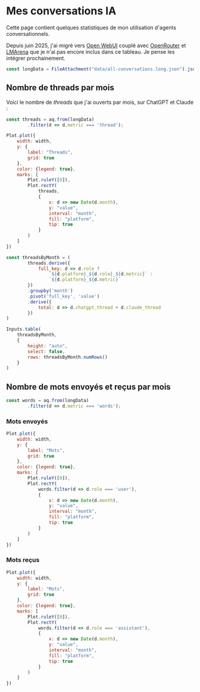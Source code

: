 # Mes conversations IA

Cette page contient quelques statistiques de mon utilisation d'agents conversationnels.

Depuis juin 2025, j'ai migré vers [Open WebUI](https://openwebui.com/) couplé avec [OpenRouter](https://openrouter.ai/) et [LMArena](https://lmarena.ai/) que je n'ai pas encore inclus dans ce tableau. Je pense les intégrer prochainement.

```js
const longData = FileAttachment("data/all-conversations.long.json").json();
```

## Nombre de threads par mois

Voici le nombre de *threads* que j'ai ouverts par mois, sur ChatGPT et Claude :

```js
const threads = aq.from(longData)
        .filter(d => d.metric === 'thread');
```

```js
Plot.plot({
    width: width,
    y: {
        label: "Threads",
        grid: true
    },
    color: {legend: true},
    marks: [
        Plot.ruleY([0]),
        Plot.rectY(
            threads,
            {
                x: d => new Date(d.month),
                y: "value",
                interval: "month",
                fill: "platform",
                tip: true
            }
        )
    ]
})
```


```js
const threadsByMonth = (
        threads.derive({ 
            full_key: d => d.role ? 
                `${d.platform}_${d.role}_${d.metric}` : 
                `${d.platform}_${d.metric}`
        })
        .groupby('month')
        .pivot('full_key', 'value')
        .derive({
            total: d => d.chatgpt_thread + d.claude_thread
        })
)
```

```js
Inputs.table(
    threadsByMonth,
    {
        height: "auto",
        select: false,
        rows: threadsByMonth.numRows()
    }
)
```

## Nombre de mots envoyés et reçus par mois

```js
const words = aq.from(longData)
        .filter(d => d.metric === 'words');
```

### Mots envoyés

```js
Plot.plot({
    width: width,
    y: {
        label: "Mots",
        grid: true
    },
    color: {legend: true},
    marks: [
        Plot.ruleY([0]),
        Plot.rectY(
            words.filter(d => d.role === 'user'),
            {
                x: d => new Date(d.month),
                y: "value",
                interval: "month",
                fill: "platform",
                tip: true
            }
        )
    ]
})
```

### Mots reçus

```js
Plot.plot({
    width: width,
    y: {
        label: "Mots",
        grid: true
    },
    color: {legend: true},
    marks: [
        Plot.ruleY([0]),
        Plot.rectY(
            words.filter(d => d.role === 'assistant'),
            {
                x: d => new Date(d.month),
                y: "value",
                interval: "month",
                fill: "platform",
                tip: true
            }
        )
    ]
})
```
